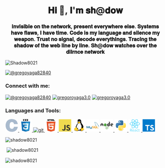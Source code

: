 <h1 align="center">𝐇𝐢 👋, 𝐈'𝐦 𝐬𝐡@𝐝𝐨𝐰 </h1>
<h3 align="center">𝐢𝐧𝐯𝐢𝐬𝐢𝐛𝐥𝐞 𝐨𝐧 𝐭𝐡𝐞 𝐧𝐞𝐭𝐰𝐨𝐫𝐤, 𝐩𝐫𝐞𝐬𝐞𝐧𝐭 𝐞𝐯𝐞𝐫𝐲𝐰𝐡𝐞𝐫𝐞 𝐞𝐥𝐬𝐞. 𝐒𝐲𝐬𝐭𝐞𝐦𝐬 𝐡𝐚𝐯𝐞 𝐟𝐥𝐚𝐰𝐬, 𝐈 𝐡𝐚𝐯𝐞 𝐭𝐢𝐦𝐞. 𝐂𝐨𝐝𝐞 𝐢𝐬 𝐦𝐲 𝐥𝐚𝐧𝐠𝐮𝐚𝐠𝐞 𝐚𝐧𝐝 𝐬𝐢𝐥𝐞𝐧𝐜𝐞 𝐦𝐲 𝐰𝐞𝐚𝐩𝐨𝐧. 𝐓𝐫𝐮𝐬𝐭 𝐧𝐨 𝐬𝐢𝐠𝐧𝐚𝐥, 𝐝𝐞𝐜𝐨𝐝𝐞 𝐞𝐯𝐞𝐫𝐲𝐭𝐡𝐢𝐧𝐠𝐬. 𝐓𝐫𝐚𝐜𝐢𝐧𝐠 𝐭𝐡𝐞 𝐬𝐡𝐚𝐝𝐨𝐰 𝐨𝐟 𝐭𝐡𝐞 𝐰𝐞𝐛 𝐥𝐢𝐧𝐞 𝐛𝐲 𝐥𝐢𝐧𝐞. 𝐒𝐡@𝐝𝐨𝐰 𝐰𝐚𝐭𝐜𝐡𝐞𝐬 𝐨𝐯𝐞𝐫 𝐭𝐡𝐞 𝐝𝐢𝐥𝐫𝐧𝐜𝐞 𝐧𝐞𝐭𝐰𝐨𝐫𝐤</h3>

<p align="left"> <img src="https://komarev.com/ghpvc/?username=shadow8021&label=Profile%20views&color=0e75b6&style=flat" alt="Shadow8021" /> </p>

<p align="left"> <a href="https://twitter.com/@gregoyaga82840" target="blank"><img src="https://img.shields.io/twitter/follow/@gregoyaga82840?logo=twitter&style=for-the-badge" alt="@gregoyaga82840" /></a> </p>

<h3 align="left">Connect with me:</h3>
<p align="left">
<a href="https://twitter.com/@gregoyaga82840" target="blank"><img align="center" src="https://raw.githubusercontent.com/rahuldkjain/github-profile-readme-generator/master/src/images/icons/Social/twitter.svg" alt="@gregoyaga82840" height="30" width="40" /></a>
<a href="https://fb.com/gregoroyaga3.0" target="blank"><img align="center" src="https://raw.githubusercontent.com/rahuldkjain/github-profile-readme-generator/master/src/images/icons/Social/facebook.svg" alt="gregoroyaga3.0" height="30" width="40" /></a>
<a href="https://instagram.com/gregoroyaga3.0" target="blank"><img align="center" src="https://raw.githubusercontent.com/rahuldkjain/github-profile-readme-generator/master/src/images/icons/Social/instagram.svg" alt="gregoroyaga3.0" height="30" width="40" /></a>
</p>

<h3 align="left">Languages and Tools:</h3>
<p align="left"> <a href="https://www.cprogramming.com/" target="_blank" rel="noreferrer"> <img src="https://raw.githubusercontent.com/devicons/devicon/master/icons/c/c-original.svg" alt="c" width="40" height="40"/> </a> <a href="https://www.w3schools.com/css/" target="_blank" rel="noreferrer"> <img src="https://raw.githubusercontent.com/devicons/devicon/master/icons/css3/css3-original-wordmark.svg" alt="css3" width="40" height="40"/> </a> <a href="https://git-scm.com/" target="_blank" rel="noreferrer"> <img src="https://www.vectorlogo.zone/logos/git-scm/git-scm-icon.svg" alt="git" width="40" height="40"/> </a> <a href="https://www.w3.org/html/" target="_blank" rel="noreferrer"> <img src="https://raw.githubusercontent.com/devicons/devicon/master/icons/html5/html5-original-wordmark.svg" alt="html5" width="40" height="40"/> </a> <a href="https://developer.mozilla.org/en-US/docs/Web/JavaScript" target="_blank" rel="noreferrer"> <img src="https://raw.githubusercontent.com/devicons/devicon/master/icons/javascript/javascript-original.svg" alt="javascript" width="40" height="40"/> </a> <a href="https://www.linux.org/" target="_blank" rel="noreferrer"> <img src="https://raw.githubusercontent.com/devicons/devicon/master/icons/linux/linux-original.svg" alt="linux" width="40" height="40"/> </a> <a href="https://www.mysql.com/" target="_blank" rel="noreferrer"> <img src="https://raw.githubusercontent.com/devicons/devicon/master/icons/mysql/mysql-original-wordmark.svg" alt="mysql" width="40" height="40"/> </a> <a href="https://nodejs.org" target="_blank" rel="noreferrer"> <img src="https://raw.githubusercontent.com/devicons/devicon/master/icons/nodejs/nodejs-original-wordmark.svg" alt="nodejs" width="40" height="40"/> </a> <a href="https://www.python.org" target="_blank" rel="noreferrer"> <img src="https://raw.githubusercontent.com/devicons/devicon/master/icons/python/python-original.svg" alt="python" width="40" height="40"/> </a> <a href="https://reactjs.org/" target="_blank" rel="noreferrer"> <img src="https://raw.githubusercontent.com/devicons/devicon/master/icons/react/react-original-wordmark.svg" alt="react" width="40" height="40"/> </a> <a href="https://www.typescriptlang.org/" target="_blank" rel="noreferrer"> <img src="https://raw.githubusercontent.com/devicons/devicon/master/icons/typescript/typescript-original.svg" alt="typescript" width="40" height="40"/> </a> </p>

<p><img align="left" src="https://github-readme-stats.vercel.app/api/top-langs?username=shadow8021&show_icons=true&locale=en&layout=compact" alt="shadow8021" /></p>
<br/>
<p>&nbsp;<img align="center" src="https://github-readme-stats.vercel.app/api?username=shadow8021&show_icons=true&locale=en" alt="shadow8021" /></p>

<p><img align="center" src="https://github-readme-streak-stats.herokuapp.com/?user=shadow8021&" alt="shadow8021" /></p>
